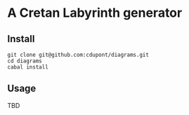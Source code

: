 
# A Cretan Labyrinth generator

## Install

    git clone git@github.com:cdupont/diagrams.git
    cd diagrams
    cabal install

## Usage

TBD



